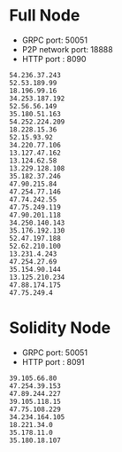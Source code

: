 # Full Node
* GRPC port: 50051
* P2P network port: 18888
* HTTP port : 8090
```
54.236.37.243
52.53.189.99
18.196.99.16
34.253.187.192
52.56.56.149
35.180.51.163
54.252.224.209
18.228.15.36
52.15.93.92
34.220.77.106
13.127.47.162
13.124.62.58
13.229.128.108
35.182.37.246
47.90.215.84
47.254.77.146
47.74.242.55
47.75.249.119
47.90.201.118
34.250.140.143
35.176.192.130
52.47.197.188
52.62.210.100
13.231.4.243
47.254.27.69
35.154.90.144
13.125.210.234
47.88.174.175
47.75.249.4
```

# Solidity Node
* GRPC port: 50051
* HTTP port : 8091
```
39.105.66.80
47.254.39.153
47.89.244.227
39.105.118.15
47.75.108.229
34.234.164.105
18.221.34.0
35.178.11.0
35.180.18.107
```
